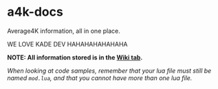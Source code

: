 # a4k-docs
Average4K information, all in one place.

WE LOVE KADE DEV HAHAHAHAHAHAHA

**NOTE: All information stored is in the [Wiki tab](https://github.com/WizardMantis441/a4k-docs/wiki).**

*When looking at code samples, remember that your lua file must still be named `mod.lua`, and that you cannot have more than one lua file.* 

